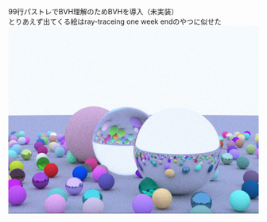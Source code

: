 99行パストレでBVH理解のためBVHを導入（未実装）  
とりあえず出てくる絵はray-traceing one week endのやつに似せた  
![image](https://github.com/garbagememo/smallpt-bvh/blob/main/test.jpg)

